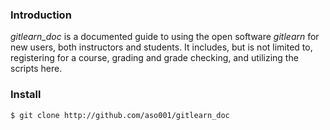 ### Introduction
*gitlearn_doc* is a documented guide to using the open software *gitlearn* for new users, both instructors and students.
It includes, but is not limited to, registering for a course, grading and grade checking, and utilizing the scripts here.

### Install
`$ git clone http://github.com/aso001/gitlearn_doc`
